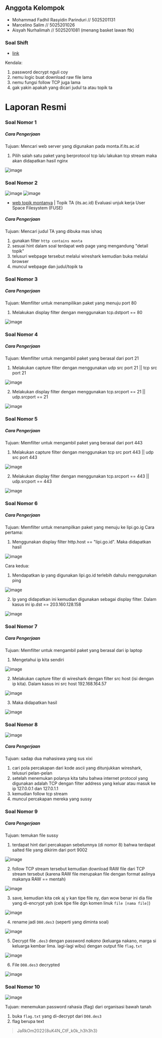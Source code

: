 ## Anggota Kelompok

- Mohammad Fadhil Rasyidin Parinduri // 5025201131
- Marcelino Salim // 5025201026
- Aisyah Nurhalimah // 5025201081 (menang basket lawan ftk)

### Soal Shift
- [link](https://docs.google.com/document/d/1e5fXdleV59vFthVeK0O5WfmuOYV6xi6WkpHsZEiBofE/edit?usp=sharing)

Kendala:
1. password decrypt nguli coy
2. nemu logic buat download raw file lama
3. nemu fungsi follow TCP juga lama
4. gak yakin apakah yang dicari judul ta atau topik ta

# Laporan Resmi
### Soal Nomor 1
##### Cara Pengerjaan
Tujuan: Mencari web server yang digunakan pada monta.if.its.ac.id
1. Pilih salah satu paket yang berprotocol tcp lalu lakukan tcp stream maka akan didapatkan hasil nginx

![image](https://user-images.githubusercontent.com/90826711/191946093-57286cd9-65c9-4063-899c-3677d974d7ec.png)

### Soal Nomor 2
![image](https://user-images.githubusercontent.com/73109893/191791803-4dd25f6e-195f-4a02-b0ac-d8f69c304033.png)
![image](https://user-images.githubusercontent.com/73109893/191792094-b23e5d24-6d17-4359-904d-064cb12e8581.png)
- [web topik montanya](http://monta.if.its.ac.id/index.php/topik/detailTopik/194) | Topik TA (its.ac.id) Evaluasi unjuk kerja User Space Filesystem (FUSE)
##### Cara Pengerjaan
Tujuan: Mencari judul TA yang dibuka mas ishaq
1. gunakan filter `http contains monta`
2. sesuai hint dalam soal terdapat web page yang mengandung "detail topik"
3. telusuri webpage tersebut melalui wireshark kemudian buka melalui browser
4. muncul webpage dan judul/topik ta

### Soal Nomor 3
##### Cara Pengerjaan
Tujuan: Memfilter untuk menampilikan paket yang menuju port 80
1. Melakukan display filter dengan menggunakan tcp.dstport == 80

![image](https://user-images.githubusercontent.com/90826711/191945121-1074a17d-9b9e-448a-bee4-8c670b8c47f9.png)

### Soal Nomor 4
##### Cara Pengerjaan
Tujuan: Memfilter untuk mengambil paket yang berasal dari port 21
1. Melakukan capture filter dengan menggunakan udp src port 21 || tcp src port 21

![image](https://user-images.githubusercontent.com/90826711/191950410-cf039c32-ba63-4d0f-bbb0-3a7255fda8f4.png)

2. Melakukan display filter dengan menggunakan tcp.srcport == 21 || udp.srcport == 21

![image](https://user-images.githubusercontent.com/90826711/191944768-6169e22b-e184-4707-85d3-15e3c20a23fb.png)

### Soal Nomor 5
##### Cara Pengerjaan
Tujuan: Memfilter untuk mengambil paket yang berasal dari port 443
1. Melakukan capture filter dengan menggunakan tcp src port 443 || udp src port 443

![image](https://user-images.githubusercontent.com/90826711/191950330-43308e41-fc9b-4c5f-95d4-de1225bdb7bc.png)

2. Melakukan display filter dengan menggunakan tcp.srcport == 443 || udp.srcport == 443

![image](https://user-images.githubusercontent.com/90826711/191944526-84098365-6e8e-4a3b-b76d-8d2cd580e284.png)

### Soal Nomor 6
##### Cara Pengerjaan
Tujuan: Memfilter untuk menampilkan paket yang menuju ke lipi.go.ig
Cara pertama:
1. Menggunakan display filter http.host == "lipi.go.id". Maka didapatkan hasil

![image](https://user-images.githubusercontent.com/90826711/191941956-bdee7090-3c35-46d8-8564-71658b6f2d79.png)

Cara kedua:
1. Mendapatkan ip yang digunakan lipi.go.id terlebih dahulu menggunakan ping

![image](https://user-images.githubusercontent.com/90826711/191942237-5935e5d5-b305-406c-9606-942e6db6ba47.png)

2. Ip yang didapatkan ini kemudian digunakan sebagai display filter. Dalam kasus ini ip.dst == 203.160.128.158

![image](https://user-images.githubusercontent.com/90826711/191942522-9f1b1ee2-4546-4310-837a-f5fc8fbfa039.png)

### Soal Nomor 7
##### Cara Pengerjaan
Tujuan: Memfilter untuk mengambil paket yang berasal dari ip laptop
1. Mengetahui ip kita sendiri

![image](https://user-images.githubusercontent.com/90826711/191940577-d6cc699f-e143-4346-be31-fcbeec079fb8.png)

2. Melakukan capture filter di wireshark dengan filter src host (isi dengan ip kita). Dalam kasus ini src host 192.168.164.57

![image](https://user-images.githubusercontent.com/90826711/191940894-24124e0b-c85d-48dd-a911-604edb5d894d.png)

3. Maka didapatkan hasil

![image](https://user-images.githubusercontent.com/90826711/191941036-6c4baa9d-c9d8-41d5-b391-6926060df492.png)

### Soal Nomor 8
![image](https://user-images.githubusercontent.com/73109893/191796528-e0d76d10-b3da-44ed-b2c8-f3c64064d0a6.png)
##### Cara Pengerjaan
Tujuan: sadap dua mahasiswa yang sus xixi
1. cari pola percakapan dari kode ascii yang ditunjukkan wireshark, telusuri pelan-pelan
2. setelah menemukan polanya kita tahu bahwa internet protocol yang digunakan adalah TCP dengan filter address yang keluar atau masuk ke ip 127.0.0.1 dan 127.0.1.1
3. kemudian follow tcp stream
4. muncul percakapan mereka yang sussy
### Soal Nomor 9
##### Cara Pengerjaan
Tujuan: temukan file sussy
1. terdapat hint dari percakapan sebelumnya (di nomor 8) bahwa terdapat salted file yang dikirim dari port 9002

![image](https://user-images.githubusercontent.com/73109893/191798365-f314091f-7d49-48fa-b069-20275455c823.png)

2. follow TCP stream tersebut kemudian download RAW file dari TCP stream tersebut (karena RAW file merupakan file dengan format aslinya makanya RAW == mentah)

![image](https://user-images.githubusercontent.com/73109893/191798997-dd4d782c-fcd5-49e2-9194-048214c687a9.png)

3. save, kemudian kita cek aj y kan tipe file ny, dan wow benar ini dia file yang di-encrypt yah (cek tipe file dgn komen linuk `file [nama file]`)

![image](https://user-images.githubusercontent.com/73109893/191799224-a161db52-5dcb-46fe-9915-a17519b18fc0.png)

4. rename jadi `D08.des3` (seperti yang diminta soal)

![image](https://user-images.githubusercontent.com/73109893/191799406-f5faf5ed-09b7-4ca0-b088-190d600f798b.png)

5. Decrypt file `.des3` dengan password *nakano* (keluarga nakano, marga si keluarga kembar lima. lagi-lagi wibu) dengan output file `flag.txt`

![image](https://user-images.githubusercontent.com/73109893/191799567-a36c6173-b8bf-40b9-b7bc-a911e55ff4b8.png)

6. File `D08.des3` decrypted

![image](https://user-images.githubusercontent.com/73109893/191799854-3dcaa802-480a-4595-be89-c0297f0334ff.png)

### Soal Nomor 10

![image](https://user-images.githubusercontent.com/73109893/191800341-6d351f3b-3189-41da-985a-980326ff13a3.png)

Tujuan: menemukan password rahasia (flag) dari organisasi bawah tanah
1. buka `flag.txt` yang di-decrypt dari `D08.des3`
2. flag berupa text
> JaRkOm2022{8uK4N_CtF_k0k_h3h3h3}

